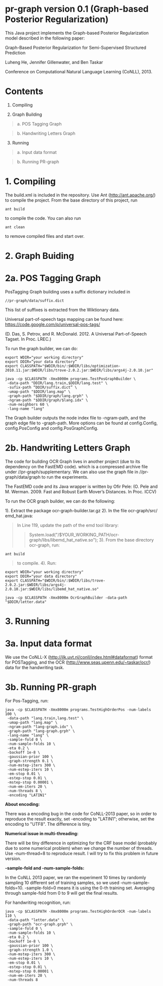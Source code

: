 # pr-graph version 0.1 (Graph-based Posterior Regularization) #

This Java project implements the Graph-based Posterior Regularization model described in the following paper:

Graph-Based Posterior Regularization for Semi-Supervised Structured Prediction

Luheng He, Jennifer Gillenwater, and Ben Taskar

Conference on Computational Natural Language Learning (CoNLL), 2013.

# Contents #

1. Compiling

2. Graph Building
> a. POS Tagging Graph

> b. Handwriting Letters Graph

3. Running
> a. Input data format

> b. Running PR-graph


# 1. Compiling #

The build.xml is included in the repository. Use Ant (http://ant.apache.org/) to compile the project.
From the base directory of this project, run
```
ant build
```
to compile the code.
You can also run
```
ant clean
```
to remove compiled files and start over.

# 2. Graph Buiding #

# 2a. POS Tagging Graph #

PosTagging Graph building uses a suffix dictionary included in

`//pr-graph/data/suffix.dict`

This list of suffixes is extracted from the Wiktionary data.

Universal part-of-speech tags mapping can be found here:
https://code.google.com/p/universal-pos-tags/

(D. Das, S. Petrov, and R. McDonald. 2012. A Universal Part-of-Speech Tagset. In Proc. LREC.)

To run the graph builder, we can do:
```
export WDIR="your working directory"
export DDIR=”your data directory”
export CLASSPATH="$WDIR/bin/:$WDIR/libs/optimization-2010.11.jar:$WDIR/libs/trove-2.0.2.jar:$WDIR/libs/args4j-2.0.10.jar"

java -cp $CLASSPATH -Xmx8000m programs.TestPosGraphBuilder \
 -data-path "DDIR/lang.train,$DDIR/lang.test" \
 -sufix-path “DDIR/suffix.dict” \
 -umap-path "$DDIR/lang.map" \
 -graph-path "$DDIR/graph/lang.grph" \
 -ngram-path "$DDIR/graph/$lang.idx" \
 -num-neighbors 60 \
 -lang-name "lang"
```

The Graph builder outputs the node index file to -ngram-path, and the graph edge file to -graph-path. More options can be found at config.Config, config.PosConfig and config.PosGraphConfig.

# 2b. Handwriting Letters Graph #

The code for building OCR Graph lives in another project (due to its dependency on the FastEMD code). which is a compressed archive file under //pr-graph/supplementary. We can also use the graph file in //pr-graph/data/graph to run the experiments.

The FastEMD code and its Java wrapper is written by Ofir Pele:
(O. Pele and M. Werman. 2009. Fast and Robust Earth Mover’s Distances. In Proc. ICCV)

To run the OCR graph builder, we can do the following:

1). Extract the package ocr-graph-builder.tar.gz
2). In the file ocr-graph/src/ emd\_hat.java:
> In Line 119, update the path of the emd tool library:
> > System.load("/$YOUR\_WORKING\_PATH/ocr-graph/libs/libemd\_hat\_native.so");
3). From the base directory ocr-graph, run:
```
ant build
```

> to compile.
4). Run:

```
export WDIR="your working directory"
export DDIR="your data directory"
export CLASSPATH="$WDIR/bin/:$WDIR/libs/trove-2.0.2.jar:$WDIR/libs/args4j-2.0.10.jar:$WDIR/libs/libemd_hat_native.so"

java -cp $CLASSPATH -Xmx8000m OcrGraphBuilder -data-path "$DDIR/letter.data"
```

# 3. Running #

# 3a. Input data format #

We use the CoNLL-X (http://ilk.uvt.nl/conll/index.html#dataformat) format for POSTagging, and the OCR (http://www.seas.upenn.edu/~taskar/ocr/) data for the handwriting task.

# 3b. Running PR-graph #

For Pos-Tagging, run:
```
java -cp $CLASSPATH -Xmx8000m programs.TestHighOrderPos -num-labels 100 \
 -data-path "lang.train,lang.test" \
 -umap-path "lang.map" \
 -ngram-path "lang-graph.idx" \
 -graph-path "lang-graph.grph" \
 -lang-name "lang" \
 -sample-fold 0 \
 -num-sample-folds 10 \
 -eta 0.2 \
 -backoff 1e-8 \
 -gaussian-prior 100 \
 -graph-strength 0.1 \
 -num-mstep-iters 300 \
 -num-estep-iters 10 \
 -em-stop 0.01 \
 -estep-stop 0.01 \
 -mstep-stop 0.00001 \
 -num-em-iters 20 \
 -num-threads 8 \
 -encoding "LATIN1"
```

**About encoding:**

There was a encoding bug in the code for CoNLL-2013 paper, so in order to reproduce the result exactly, set -encoding to "LATIN1"; otherwise, set the encoding to "UTF8". The difference is tiny.

**Numerical issue in multi-threading:**

There will be tiny difference in optimizing for the CRF base model (probably due to some numerical problem) when we change the number of threads. Use -num-thread=8 to reproduce result. I will try to fix this problem in future version.

**-sample-fold and -num-sample-folds:**

In the CoNLL 2013 paper, we ran the experiment 10 times by randomly sampling 10
different set of training samples, so we used -num-sample-folds=10.
-sample-fold=0 means it is using the 0-th training set. Averaging through
sample-fold from 0 to 9 will get the final results.


For handwriting recognition, run:
```
java -cp $CLASSPATH -Xmx8000m programs.TestHighOrderOCR -num-labels 110 \
 -data-path "letter.data" \
 -graph-path "ocr-graph.grph" \
 -sample-fold 0 \
 -num-sample-folds 10 \
 -eta 0.2 \
 -backoff 1e-8 \
 -gaussian-prior 100 \
 -graph-strength 1.0 \
 -num-mstep-iters 300 \
 -num-estep-iters 10 \
 -em-stop 0.01 \
 -estep-stop 0.01 \
 -mstep-stop 0.00001 \
 -num-em-iters 20 \
 -num-threads 8
```